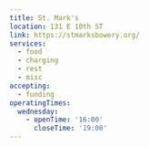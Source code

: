 ```yaml
---
title: St. Mark's
location: 131 E 10th ST
link: https://stmarksbowery.org/
services:
  - food
  - charging
  - rest
  - misc
accepting:
  - funding
operatingTimes:
  wednesday:
    - openTime: '16:00'
      closeTime: '19:00'
---
```

